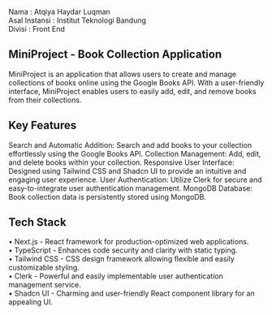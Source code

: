 Nama : Atqiya Haydar Luqman\
Asal Instansi : Institut Teknologi Bandung\
Divisi : Front End

## MiniProject - Book Collection Application

MiniProject is an application that allows users to create and manage collections of books online using the Google Books API. With a user-friendly interface, MiniProject enables users to easily add, edit, and remove books from their collections.

## Key Features
Search and Automatic Addition: Search and add books to your collection effortlessly using the Google Books API.
Collection Management: Add, edit, and delete books within your collection.
Responsive User Interface: Designed using Tailwind CSS and Shadcn UI to provide an intuitive and engaging user experience.
User Authentication: Utilize Clerk for secure and easy-to-integrate user authentication management.
MongoDB Database: Book collection data is persistently stored using MongoDB.

## Tech Stack
• Next.js - React framework for production-optimized web applications.\
• TypeScript - Enhances code security and clarity with static typing.\
• Tailwind CSS - CSS design framework allowing flexible and easily customizable styling.\
• Clerk - Powerful and easily implementable user authentication management service.\
• Shadcn UI - Charming and user-friendly React component library for an appealing UI.